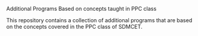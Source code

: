 Additional Programs Based on concepts taught in PPC class

This repository contains a collection of additional programs that are based on the concepts covered in the PPC class of SDMCET.
